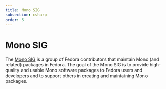 ```yaml
---
title: Mono SIG
subsection: csharp
order: 5
---
```


# Mono SIG

The [Mono SIG](https://fedoraproject.org/wiki/SIGs/Mono) is a group of Fedora contributors that maintain Mono (and related) packages in Fedora. The goal of the Mono SIG is to provide high-quality and usable Mono software packages to Fedora users and developers and to support others in creating and maintaining Mono packages.

